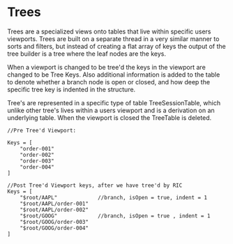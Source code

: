 # Trees

Trees are a specialized views onto tables that live within specific users viewports. Trees are built on a separate thread
in a very similar manner to sorts and filters, but instead of creating a flat array of keys the output of the tree builder
is a tree where the leaf nodes are the keys. 

When a viewport is changed to be tree'd the keys in the viewport are changed to be Tree Keys. 
Also additional information is added to the table to denote whether a branch node is open or closed,
and how deep the specific tree key is indented in the structure. 

Tree's are represented in a specific type of table TreeSessionTable, which unlike other tree's lives within a users viewport
and is a derivation on an underlying table. When the viewport is closed the TreeTable is deleted. 

```
//Pre Tree'd Viewport:

Keys = [
    "order-001"
    "order-002"
    "order-003"
    "order-004"
]
```
```
//Post Tree'd Viewport keys, after we have tree'd by RIC
Keys = [
    "$root/AAPL"             //branch, isOpen = true, indent = 1
    "$root/AAPL/order-001"
    "$root/AAPL/order-002"
    "$root/GOOG"             //branch, isOpen = true , indent = 1
    "$root/GOOG/order-003"
    "$root/GOOG/order-004"
]
```





